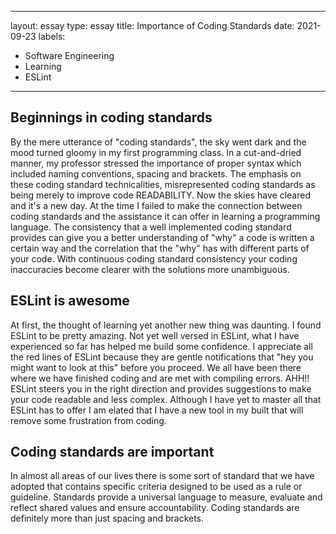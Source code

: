 
---
layout: essay
type: essay
title: Importance of Coding Standards
date: 2021-09-23
labels: 
  - Software Engineering
  - Learning
  - ESLint	
---

## Beginnings in coding standards

By the mere utterance of "coding standards", the sky went dark and the mood turned gloomy in my first programming class. In a cut-and-dried manner, my professor stressed the importance of proper syntax which included naming conventions, spacing and brackets. The emphasis on these coding standard technicalities, misrepresented coding standards as being merely to improve code READABILITY. Now the skies have cleared and it's a new day. At the time I failed to make the connection between coding standards and the assistance it can offer in learning a programming language. The consistency that a well implemented coding standard provides can give you a better understanding of "why" a code is written a certain way and the correlation that the "why" has with different parts of your code. With continuous coding standard consistency your coding inaccuracies become clearer with the solutions more unambiguous. 


## ESLint is awesome

At first, the thought of learning yet another new thing was daunting. I found ESLint to be pretty amazing. Not yet well versed in ESLint, what I have experienced so far has helped me build some confidence. I appreciate all the red lines of ESLint because they are gentle notifications that "hey you might want to look at this" before you proceed. We all have been there where we have finished coding and are met with compiling errors. AHH!! ESLint steers you in the right direction and provides suggestions to make your code readable and less complex. Although I have yet to master all that ESLint has to offer I am elated that I have a new tool in my built that will remove some frustration from coding.  



## Coding standards are important

In almost all areas of our lives there is some sort of standard that we have adopted that contains specific criteria designed to be used as a rule or guideline. Standards provide a universal language to measure, evaluate and reflect shared values and ensure accountability. Coding standards are definitely more than just spacing and brackets. 
  
     
